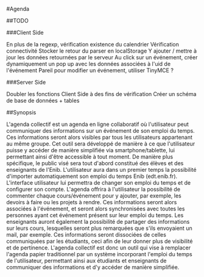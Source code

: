#Agenda

##TODO

###Client Side

En plus de la regexp, vérification existence du calendrier
Vérification connectivité
Stocker le retour du parser en localStorage
Y ajouter / mettre à jour les données retournées par le serveur
Au click sur un événement, créer dynamiquement un pop up avec les données associées à l'uid de l'événement
Pareil pour modifier un événement, utiliser TinyMCE ?

###Server Side

Doubler les fonctions Client Side à des fins de vérification
Créer un schéma de base de données + tables

##Synopsis

L'agenda collectif est un agenda en ligne collaboratif où l'utilisateur 
peut communiquer des informations sur un événement de son emploi du 
temps. Ces informations seront alors visibles par tous les utilisateurs 
appartenant au même groupe.
Cet outil sera développé de manière à ce que l'utilisateur puisse y 
accéder de manière simplifiée via smartphone/tablette, lui permettant ainsi 
d'être accessible à tout moment.
De manière plus spécifique, le public visé sera tout d'abord constitué 
des élèves et des enseignants de l'Enib. L'utilisateur aura dans un premier 
temps la possibilité d'importer automatiquement son emploi du temps Enib
(edt.enib.fr). L'interface utilisateur lui permettra de changer son emploi du 
temps et de configurer son compte. L'agenda offrira à l'utilisateur la 
possibilité de commenter chaque cours/événement pour y ajouter, par 
exemple, les devoirs à faire ou les projets à rendre. Ces informations seront 
alors associées à l'événement, et seront alors synchronisées avec toutes les 
personnes ayant cet événement présent sur leur emploi du temps.
Les enseignants auront également la possibilité de partager des 
informations sur leurs cours, lesquelles seront plus remarquées que s'ils 
envoyaient un mail, par exemple. Ces informations seront dissociées de 
celles communiquées par les étudiants, ceci afin de leur donner plus de 
visibilité et de pertinence.
L'agenda collectif est donc un outil qui vise à remplacer l'agenda 
papier traditionnel par un système incorporant l'emploi du temps de 
l'utilisateur, permettant ainsi aux étudiants et enseignants de communiquer
des informations et d'y accéder de manière simplifiée.

